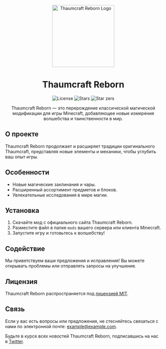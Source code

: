 <p align="center">
  <img src="https://example.com/thaumcraft_reborn_logo.png" alt="Thaumcraft Reborn Logo" width="200">
</p>

<h1 align="center">Thaumcraft Reborn</h1>

<p align="center">
  <img src="https://img.shields.io/github/license/Erfram/Thaumcraft-Reborn.svg" alt="License">
  <img src="https://img.shields.io/github/stars/Erfram/Thaumcraft-Reborn.svg" alt="Stars">
  <img src="https://img.shields.io/github/stargazers/Erfram/Thaumcraft-Reborn.svg" alt="Star zers">
</p>

<p align="center">Thaumcraft Reborn — это перерождение классической магической модификации для игры Minecraft, добавляющее новые измерения волшебства и таинственности в мир.</p>

## О проекте

Thaumcraft Reborn продолжает и расширяет традиции оригинального Thaumcraft, представляя новые элементы и механики, чтобы углубить ваш опыт игры.

## Особенности

- Новые магические заклинания и чары.
- Расширенный ассортимент предметов и блоков.
- Увлекательные исследования в мире магии.

## Установка

1. Скачайте мод с официального сайта Thaumcraft Reborn.
2. Разместите файл в папке `mods` вашего сервера или клиента Minecraft.
3. Запустите игру и готовьтесь к волшебству!

## Содействие

Мы приветствуем ваши предложения и исправления! Вы можете открывать проблемы или отправлять запросы на улучшение.

## Лицензия

Thaumcraft Reborn распространяется под [лицензией MIT](LICENSE).

## Связь

Если у вас есть вопросы или предложения, не стесняйтесь связаться с нами по электронной почте: example@example.com.

Будьте в курсе всех новостей Thaumcraft Reborn, подписавшись на нас в [Twitter](https://twitter.com/thaumcraft_reborn).
</p>
